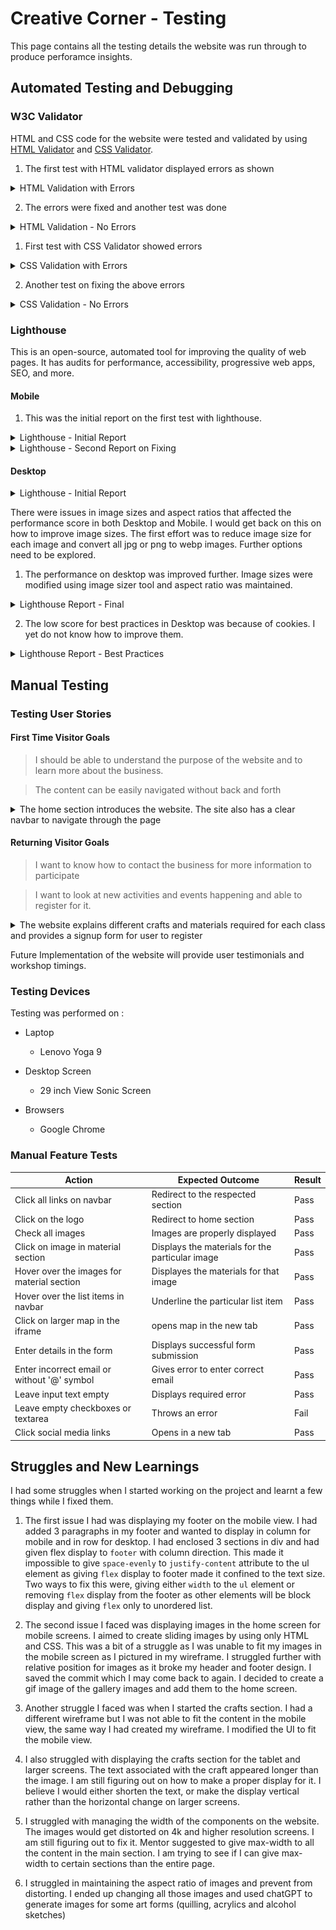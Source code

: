 # Creative Corner - Testing

This page contains all the testing details the website was run through to produce perforamce insights.

## Automated Testing and Debugging

### W3C Validator

HTML and CSS code for the website were tested and validated by using [HTML Validator](https://validator.w3.org/#validate_by_input) and [CSS Validator](https://jigsaw.w3.org/css-validator/).

1. The first test with HTML validator displayed errors as shown

<details>
    <summary>HTML Validation with Errors</summary>

![W3C HTML Validation- With Errors](./readMeFiles/htmlValidationWithErrors.png)
</details>

2. The errors were fixed and another test was done

<details>
    <summary>HTML Validation - No Errors</summary>

![W3C HTML Validation- No Errors](./readMeFiles/htmlValidationNoErrors.png)
</details>

1. First test with CSS Validator showed errors

<details>
    <summary>CSS Validation with Errors</summary>

![W3C CSS Validation - with Errors](./readMeFiles/cssValidationWithErros.png)
</details>

2. Another test on fixing the above errors

<details>
    <summary>CSS Validation - No Errors</summary>

![W3C CSS Validation - No Errors](./readMeFiles/cssValidateNoErrors.png)
</details>

### Lighthouse

This is an open-source, automated tool for improving the quality of web pages. It has audits for performance, accessibility, progressive
web apps, SEO, and more.

#### Mobile

1. This was the initial report on the first test with lighthouse.

<details>
    <summary>Lighthouse - Initial Report</summary>

![Lighthouse Report - Initial](./readMeFiles/lighthouseReportInitial.png)
</details>

<details>
    <summary>Lighthouse - Second Report on Fixing</summary>

![Lighthouse Report - Fixed](./readMeFiles/lighthouseMobileFixed.png)
</details>

#### Desktop

<details>
    <summary>Lighthouse - Initial Report</summary>

![Lighthouse Report - Initial](./readMeFiles/lighthouseDesktopInitial.png)
</details>


There were issues in image sizes and aspect ratios that affected the performance score in both Desktop and Mobile. I would get back on this on how to improve image sizes. The first effort was to reduce image size for each image and convert all jpg or png to webp images. Further options need to be explored.

1. The performance on desktop was improved further. Image sizes were modified using image sizer tool and aspect ratio was maintained.

<details>
    <summary>Lighthouse Report - Final</summary>

![Lighthouse Report - Final](./readMeFiles/lighthouseFinal.png)
</details>

2. The low score for best practices in Desktop was because of cookies. I yet do not know how to improve them.

<details>
    <summary>Lighthouse Report - Best Practices</summary>

![Best Practices - Lighthouse](./readMeFiles/bestPracticesLighthouse.png)
</details>

## Manual Testing

### Testing User Stories

#### First Time Visitor Goals

>  I should be able to understand the purpose of the website and to learn more about the business.

> The content can be easily navigated without back and forth

<details>
    <summary>The home section introduces the website. The site also has a clear navbar to navigate through the page</summary>

![Website Responsive -ui.dev](./readMeFiles/responsiveShot.png)
</details>

#### Returning Visitor Goals

> I want to know how to contact the business for more information to participate

> I want to look at new activities and events happening and able to register for it.

<details>
    <summary>The website explains different crafts and materials required for each class and provides a signup form for user to register</summary>

![Website Goals - Crafts, Materials and Signup](./readMeFiles/websiteGoals.png)
</details>

Future Implementation of the website will provide user testimonials and workshop timings.

### Testing Devices

Testing was performed on :
- Laptop
  - Lenovo Yoga 9

- Desktop Screen
  - 29 inch View Sonic Screen

- Browsers
  - Google Chrome

### Manual Feature Tests

| Action | Expected Outcome | Result |
|--------| -----------------|--------|
| Click all links on navbar | Redirect to the respected section | Pass |
| Click on the logo | Redirect to home section | Pass |
| Check all images | Images are properly displayed | Pass |
| Click on image in material section | Displays the materials for the particular image | Pass |
| Hover over the images for material section | Displayes the materials for that image | Pass |
| Hover over the list items in navbar | Underline the particular list item | Pass |
| Click on larger map in the iframe | opens map in the new tab | Pass |
| Enter details in the form | Displays successful form submission | Pass |
| Enter incorrect email or without '@' symbol | Gives error to enter correct email | Pass |
| Leave input text empty | Displays required error | Pass |
| Leave empty checkboxes or textarea | Throws an error | Fail |
| Click social media links | Opens in a new tab | Pass |


## Struggles and New Learnings

I had some struggles when I started working on the project and learnt a few things while I fixed them.
1. The first issue I had was displaying my footer on the mobile view. I had added 3 paragraphs in my footer and wanted to display in column for mobile and in row for desktop. I had enclosed 3 sections in div and had given flex display to `footer` with column direction. This made it impossible to give `space-evenly` to `justify-content` attribute to the ul element as giving `flex` display to footer made it confined to the text size. Two ways to fix this were, giving either `width` to the `ul` element or removing `flex` display from the footer as other elements will be block display and giving `flex` only to unordered list.

2. The second issue I faced was displaying images in the home screen for mobile screens. I aimed to create sliding images by using only HTML and CSS. This was a bit of a struggle as I was unable to fit my images in the mobile screen as I pictured in my wireframe. I struggled further with relative position for images as it broke my header and footer design. I saved the commit which I may come back to again. I decided to create a gif image of the gallery images and add them to the home screen.

3. Another struggle I faced was when I started the crafts section. I had a different wireframe but I was not able to fit the content in the mobile view, the same way I had created my wireframe. I modified the UI to fit the mobile view.

4. I also struggled with displaying the crafts section for the tablet and larger screens. The text associated with the craft appeared longer than the image. I am still figuring out on how to make a proper display for it. I believe I would either shorten the text, or make the display vertical rather than the horizontal change on larger screens.

5. I struggled with managing the width of the components on the website. The images would get distorted on 4k and higher resolution screens. I am still figuring out to fix it. Mentor suggested to give max-width to all the content in the main section. I am trying to see if I can give max-width to certain sections than the entire page.

6. I struggled in maintaining the aspect ratio of images and prevent from distorting. I ended up changing all those images and used chatGPT to generate images for some art forms (quilling, acrylics and alcohol sketches)


